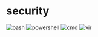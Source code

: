 # security
![bash](https://img.shields.io/badge/GNU%20Bash-4EAA25?style=for-the-badge&logo=GNU%20Bash&logoColor=white)
![powershell](https://img.shields.io/badge/powershell-5391FE?style=for-the-badge&logo=powershell&logoColor=white)
![cmd](https://img.shields.io/badge/windows%20terminal-4D4D4D?style=for-the-badge&logo=windows%20terminal&logoColor=white)
![vir](https://img.shields.io/badge/VirtualBox-183A61?logo=virtualbox&logoColor=white&style=for-the-badge)
